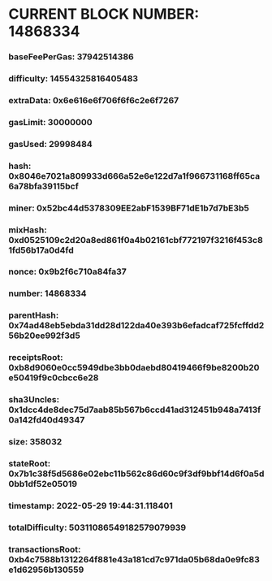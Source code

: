 # CURRENT BLOCK NUMBER: 14868334

### baseFeePerGas: 37942514386
### difficulty: 14554325816405483
### extraData: 0x6e616e6f706f6f6c2e6f7267
### gasLimit: 30000000
### gasUsed: 29998484
### hash: 0x8046e7021a809933d666a52e6e122d7a1f966731168ff65ca6a78bfa39115bcf
### miner: 0x52bc44d5378309EE2abF1539BF71dE1b7d7bE3b5
### mixHash: 0xd0525109c2d20a8ed861f0a4b02161cbf772197f3216f453c81fd56b17a0d4fd
### nonce: 0x9b2f6c710a84fa37
### number: 14868334
### parentHash: 0x74ad48eb5ebda31dd28d122da40e393b6efadcaf725fcffdd256b20ee992f3d5
### receiptsRoot: 0xb8d9060e0cc5949dbe3bb0daebd80419466f9be8200b20e50419f9c0cbcc6e28
### sha3Uncles: 0x1dcc4de8dec75d7aab85b567b6ccd41ad312451b948a7413f0a142fd40d49347
### size: 358032
### stateRoot: 0x7b1c38f5d5686e02ebc11b562c86d60c9f3df9bbf14d6f0a5d0bb1df52e05019
### timestamp: 2022-05-29 19:44:31.118401
### totalDifficulty: 50311086549182579079939
### transactionsRoot: 0xb4c7588b1312264f881e43a181cd7c971da05b68da0e9fc83e1d62956b130559

